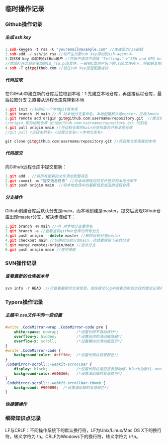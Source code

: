 ## 临时操作记录
### Github操作记录

##### 生成 ssh key

```c++
1.ssh-keygen -t rsa -C "youremail@example.com" //生成新的rsa密钥
2.ssh-add ~/.ssh/id_rsa //将产生的新ssh key添加到ssh-agent中
3.将SSH key 添加到GitHub账户 //在账户选项中选择 “Settings”–>“SSH and GPG keys”–>“New SSH key”，
//然后打开之前新生成的id_rsa.pub文件，一般在C盘用户名下的.ssh文件夹下，将密钥复制后填写到账户中
4.ssh -T git@github.com //验证ssh key是否配置成功
```

##### 代码拉取

在GitHub中建立新的仓库后拉取到本地：1.先建立本地仓库，再连接远程仓库，最后拉取分支 2.直接从远程仓库克隆到本地

```c++
1.git init //初始化一个本地git版本库
2.git branch -M main //-M 对本地分支重命名，本地创建默认是master，应改为main
3.git remote add origin git@github.com:username/repository.git  //建立和连接一个远程仓库
//origin 即为远程仓库 git@github.com:username/repository.git 的别名
4.git pull origin main //将远程仓库的main分支拉取合并到本地仓库
//git pull <远程主机名> <远程分支名>:<本地分支名>

git clone git@github.com:username/repository.git //将远程仓库克隆到本地
```

##### 代码提交

向Github远程仓库中提交更新：

```c++
1.git add . //将所有更新的文件添加到暂存区
2.git commit -m "提交信息日志" //将本地修改过的文件提交到本地仓库中
3.git push origin main  //将本地仓库中的最新信息发送给远程仓库
```

##### 分支操作

Github创建仓库后默认分支是main，而本地创建是master。提交后发现Github仓库出现master分支，解决步骤如下：

```c++
1.git branch -M main //-M 对本地分支重命名
2.git branch -a //查看当前github仓库的所有分支
3.git push origin --delete master //删除远程分支master
4.git checkout main //切换到当前分支main，也就要保留下来的分支
5.git merge remotes/origin/main //合并分支
6.git push origin main //提交修改
```

### SVN操作记录

##### 查看最新的仓库版本号

```c++
svn info -r HEAD  //可查看最新的仓库信息，或在提交log中查看当前或以往的提交记录和版本号
```

### Typora操作记录

##### 主题中.css文件中的一些设置
```css
#write .CodeMirror-wrap .CodeMirror-code pre {
    white-space: nowrap;        /*设置代码不自动换行*/
    overflow-y: hidden;         /*设置纵向的滑动框隐藏*/
    overflow-x: scroll;         /*设置横向的滑动框显示*/
}
#write .CodeMirror-code {
    background-color: #cfffde;  /*设置代码块背景颜色*/
}
.CodeMirror-scroll::-webkit-scrollbar {
    display: block;             /*设置代码块是否显示滑动框，block为默认，none为不显示*/
    background-color:#606366;   /*设置滑动框的背景颜色*/
}
.CodeMirror-scroll::-webkit-scrollbar-thumb {
    background: #909090;  /*设置滑动框的本身颜色*/
}
```
##### 快捷键操作

### 细碎知识点记录

LF与CRLF：不同操作系统下的默认换行符，LF为Unix/Linux/Mac OS X下的换行符，转义字符为 \n。CRLF为Windows下的换行符，转义字符为 \r\n。
